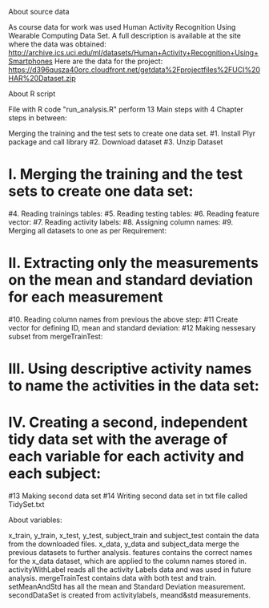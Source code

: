About source data

As course data for work was used Human Activity Recognition Using Wearable Computing Data Set. A full description is available at the site where the data was obtained: http://archive.ics.uci.edu/ml/datasets/Human+Activity+Recognition+Using+Smartphones Here are the data for the project: https://d396qusza40orc.cloudfront.net/getdata%2Fprojectfiles%2FUCI%20HAR%20Dataset.zip

About R script

File with R code "run_analysis.R" perform 13 Main steps with 4 Chapter steps in between:

Merging the training and the test sets to create one data set.
#1. Install Plyr package and call library
#2. Download dataset
#3. Unzip Dataset
# I. Merging the training and the test sets to create one data set:
#4. Reading trainings tables:
#5. Reading testing tables:
#6. Reading feature vector:
#7. Reading activity labels:
#8. Assigning column names:
#9. Merging all datasets to one as per Requirement:
# II. Extracting only the measurements on the mean and standard deviation for each measurement
#10. Reading column names from previous the above step:
#11 Create vector for defining ID, mean and standard deviation:
#12 Making nessesary subset from mergeTrainTest:
# III. Using descriptive activity names to name the activities in the data set:
# IV. Creating a second, independent tidy data set with the average of each variable for each activity and each subject:
#13 Making second data set
#14 Writing second data set in txt file called TidySet.txt

About variables:

x_train, y_train, x_test, y_test, subject_train and subject_test contain the data from the downloaded files.
x_data, y_data and subject_data merge the previous datasets to further analysis.
features contains the correct names for the x_data dataset, which are applied to the column names stored in.
activityWithLabel reads all the activity Labels data and was used in future analysis.
mergeTrainTest contains data with both test and train.
setMeanAndStd has all the mean and Standard Deviation measurement.
secondDataSet is created from activitylabels, meand&std measurements.